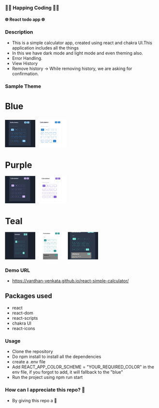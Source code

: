 ### 🤗🤗 Happing Coding 🤗🤗

#### 🌐 React todo app 🌐

### Description

- This is a simple calculator app, created using react and chakra UI.This application includes all the things
- In this we have dark mode and light mode and even theming also.
- Error Handling.
- View History
- Remove history -> While removing history, we are asking for confirmation.

### Sample Theme

# <p color="blue">Blue</p>

 <img src="./demoImages/blue-dark.png" width="100px" height="90px">
 <img src="./demoImages/blue-light.png" width="100px" height="90px">

# Purple

 <img src="./demoImages/purple-dark.png" width="100px" height="90px">
 <img src="./demoImages/purple-light.png" width="100px" height="90px">

# Teal

 <img src="./demoImages/Teal-Dark.png" width="100px" height="90px">
 <img src="./demoImages/Teal-light-history.png" width="100px" height="90px">
 <img src="./demoImages/teal-dark-history.png" width="100px" height="90px">

### Demo URL

- https://vardhan-venkata.github.io/react-simple-calculator/

## Packages used

- react
- react-dom
- react-scripts
- chakra UI
- react-icons

### Usage

- Clone the repository
- Do npm install to install all the dependencies
- create a .env file
- Add REACT_APP_COLOR_SCHEME = "YOUR_REQUIRED_COLOR" in the env file, if you forgot to add, it will fallback to the "blue"
- Run the project using npm run start

### How can I appreciate this repo? 💙

- By giving this repo a 🌟
